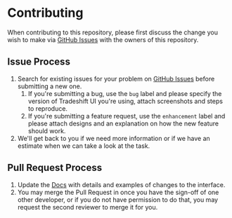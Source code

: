 # Contributing

When contributing to this repository, please first discuss the change you wish to make via [GitHub Issues](https://github.com/Tradeshift/tradeshift-ui/issues) with the owners of this repository.

## Issue Process

1. Search for existing issues for your problem on [GitHub Issues](https://github.com/Tradeshift/tradeshift-ui/issues) before submitting a new one.
   1. If you're submitting a bug, use the `bug` label and please specify the version of Tradeshift UI you're using, attach screenshots and steps to reproduce.
   1. If you're submitting a feature request, use the `enhancement` label and please attach designs and an explanation on how the new feature should work.
1. We'll get back to you if we need more information or if we have an estimate when we can take a look at the task.

## Pull Request Process

1. Update the [Docs](https://ui.tradeshift.com) with details and examples of changes to the interface.
1. You may merge the Pull Request in once you have the sign-off of one other developer, or if you do not have permission to do that, you may request the second reviewer to merge it for you.
